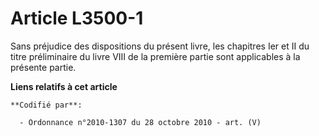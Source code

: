 # Article L3500-1

Sans préjudice des dispositions du présent livre, les chapitres Ier et II du titre préliminaire du livre VIII de la première
partie sont applicables à la présente partie.

**Liens relatifs à cet article**

	**Codifié par**:

	  - Ordonnance n°2010-1307 du 28 octobre 2010 - art. (V)
